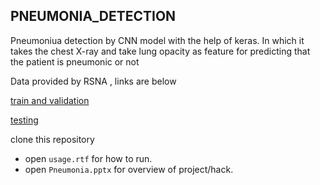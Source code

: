 ## PNEUMONIA_DETECTION
Pneumoniua detection by CNN model with the help of keras. 
In which it takes the chest X-ray and take lung opacity as feature
for predicting that the patient is pneumonic or not


Data provided by RSNA , links are below

[train and validation](https://drive.google.com/open?id=1anjwft3kynzobdrq3nzvptbftpxfos9q)

[testing](https://drive.google.com/open?id=1nvgwdmalj5w_4ahivwx43tuqsonepj1n)  

 clone this repository
- open ```usage.rtf``` for how to run.
- open ```Pneumonia.pptx``` for overview of project/hack.
